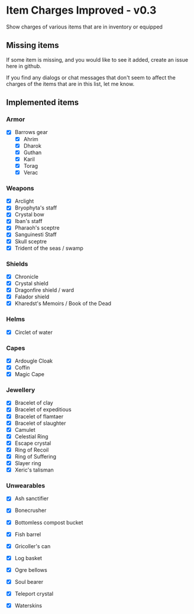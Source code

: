 # Item Charges Improved - v0.3
Show charges of various items that are in inventory or equipped

## Missing items
If some item is missing, and you would like to see it added, create an issue here in github.

If you find any dialogs or chat messages that don't seem to affect the charges of the items that are in this list, let me know.

## Implemented items
### Armor
- [x] Barrows gear
  - [x] Ahrim
  - [x] Dharok
  - [x] Guthan
  - [x] Karil
  - [x] Torag
  - [x] Verac

### Weapons
- [x] Arclight
- [x] Bryophyta's staff
- [x] Crystal bow
- [x] Iban's staff
- [x] Pharaoh's sceptre
- [x] Sanguinesti Staff
- [x] Skull sceptre
- [x] Trident of the seas / swamp

### Shields
- [x] Chronicle
- [x] Crystal shield
- [x] Dragonfire shield / ward
- [x] Falador shield
- [x] Kharedst's Memoirs / Book of the Dead

### Helms
- [x] Circlet of water

### Capes
- [x] Ardougle Cloak
- [x] Coffin
- [x] Magic Cape

### Jewellery
- [x] Bracelet of clay
- [x] Bracelet of expeditious
- [x] Bracelet of flamtaer
- [x] Bracelet of slaughter
- [x] Camulet
- [x] Celestial Ring
- [x] Escape crystal
- [x] Ring of Recoil
- [x] Ring of Suffering
- [x] Slayer ring
- [x] Xeric's talisman

### Unwearables
- [x] Ash sanctifier
- [x] Bonecrusher
- [x] Bottomless compost bucket
- [x] Fish barrel
- [x] Gricoller's can
- [x] Log basket
- [x] Ogre bellows
- [x] Soul bearer
- [x] Teleport crystal
- [x] Waterskins


